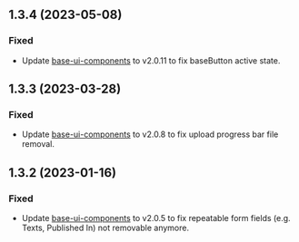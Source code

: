 ## 1.3.4 (2023-05-08)

### Fixed
* Update [base-ui-components](https://base-angewandte.github.io/base-ui-components/) to v2.0.11 to fix baseButton active state.


## 1.3.3 (2023-03-28)

### Fixed
* Update [base-ui-components](https://base-angewandte.github.io/base-ui-components/) to v2.0.8 to fix upload progress bar file removal.


## 1.3.2 (2023-01-16)

### Fixed
* Update [base-ui-components](https://base-angewandte.github.io/base-ui-components/) to v2.0.5 to fix repeatable form fields (e.g. Texts, Published In) not removable anymore.
